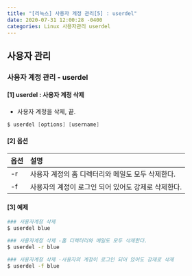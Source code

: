 ```yaml
---
title: "[리눅스] 사용자 계정 관리[5] : userdel"
date: 2020-07-31 12:00:28 -0400
categories: Linux 사용자관리 userdel
---
```


## 사용자 관리 

### 사용자 계정 관리 - userdel

#### [1] userdel : 사용자 계정 삭제
- 사용자 계정을 삭제, 끝.

```s
$ userdel [options] [username]
```

#### [2] 옵션

|옵션            |설명                                |
|:--------------|:-----------------------------------|
|-r|사용자 계정의 홈 디렉터리와 메일도 모두 삭제한다.|
|-f|사용자의 계정이 로그인 되어 있어도 강제로 삭제한다.|


#### [3] 예제
```bash
### 사용자계정 삭제
$ userdel blue

### 사용자계정 삭제 -홈 디렉터리와 메일도 모두 삭제한다.
$ userdel -r blue

### 사용자계정 삭제 -사용자의 계정이 로그인 되어 있어도 강제로 삭제
$ userdel -f blue
```